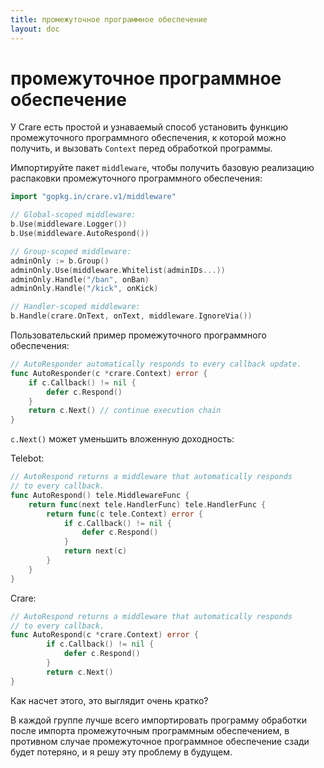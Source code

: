 ```yaml
---
title: промежуточное программное обеспечение
layout: doc
---
```


# промежуточное программное обеспечение

У Crare есть простой и узнаваемый способ установить функцию промежуточного программного обеспечения, к которой можно получить, и вызовать `Context` перед обработкой программы.

Импортируйте пакет `middleware`, чтобы получить базовую реализацию распаковки промежуточного программного обеспечения:

```go
import "gopkg.in/crare.v1/middleware"
```

```go
// Global-scoped middleware:
b.Use(middleware.Logger())
b.Use(middleware.AutoRespond())

// Group-scoped middleware:
adminOnly := b.Group()
adminOnly.Use(middleware.Whitelist(adminIDs...))
adminOnly.Handle("/ban", onBan)
adminOnly.Handle("/kick", onKick)

// Handler-scoped middleware:
b.Handle(crare.OnText, onText, middleware.IgnoreVia())
```

Пользовательский пример промежуточного программного обеспечения:
```go
// AutoResponder automatically responds to every callback update.
func AutoResponder(c *crare.Context) error {
	if c.Callback() != nil {
		defer c.Respond()
	}
	return c.Next() // continue execution chain
}
```

`c.Next()` может уменьшить вложенную доходность:

Telebot:
```go
// AutoRespond returns a middleware that automatically responds
// to every callback.
func AutoRespond() tele.MiddlewareFunc {
	return func(next tele.HandlerFunc) tele.HandlerFunc {
		return func(c tele.Context) error {
			if c.Callback() != nil {
				defer c.Respond()
			}
			return next(c)
		}
	}
}
```

Crare:
```go
// AutoRespond returns a middleware that automatically responds
// to every callback.
func AutoRespond(c *crare.Context) error {
		if c.Callback() != nil {
			defer c.Respond()
		}
		return c.Next()
}
```

Как насчет этого, это выглядит очень кратко?

В каждой группе лучше всего импортировать программу обработки после импорта промежуточным программным обеспечением, в противном случае промежуточное программное обеспечение сзади будет потеряно, и я решу эту проблему в будущем.
